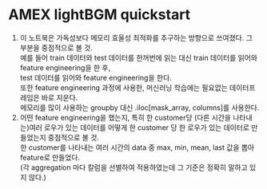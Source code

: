 # AMEX lightBGM quickstart
1. 이 노트북은 가독성보다 메모리 효울성 최적화를 추구하는 방향으로 쓰여졌다. 
그 부분을 중점적으로 볼 것.  
예를 들어 train 데이터와 test 데이터를 한꺼번에 읽는 대신 train 데이터를 읽어와 feature engineering을 한 후,  
test 데이터를 읽어와 feature engineering을 한다.  
또한 feature engineering 과정에 사용한, 머신러닝 학습에는 필요없는 데이터프레임은 바로 지운다.  
메모리를 많이 사용하는 groupby 대신 .iloc[mask_array, columns]를 사용한다. 
2. 어떤 feature engineering을 했는지, 특히 한 customer당 (다른 시간을 나타내는)여러 로우가 있는 데이터를 어떻게 한 customer 당 한 로우가 있는 데이터로 만들었는지 중점적으로 볼 것.  
한 customer를 나타내는 여러 시간의 data 중 max, min, mean, last 값을 뽑아 feature로 만들었다.  
(각 aggregation 마다 칼럼을 선별하여 적용하였는데 그 기준은 정확히 말하고 있지 않다.)  
